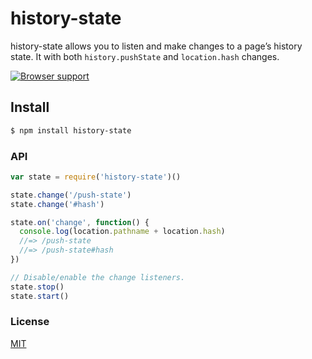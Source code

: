 # history-state
history-state allows you to listen and make changes to a page’s history state. It with both `history.pushState` and `location.hash` changes.

[![Browser support](https://ci.testling.com/michaelrhodes/history-state.png)](https://ci.testling.com/michaelrhodes/history-state)

## Install
```sh
$ npm install history-state
```

### API
```js
var state = require('history-state')()

state.change('/push-state')
state.change('#hash')

state.on('change', function() {
  console.log(location.pathname + location.hash)
  //=> /push-state
  //=> /push-state#hash
})

// Disable/enable the change listeners.
state.stop()
state.start()
```

### License
[MIT](http://opensource.org/licenses/MIT)
